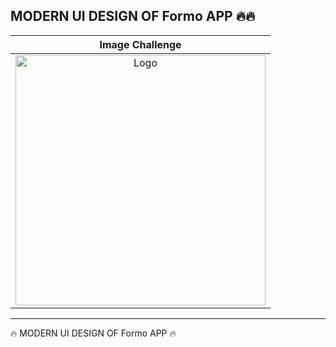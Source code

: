 <h2>MODERN UI DESIGN OF Formo  APP  🔥🔥</h2>
<table>
<thead>
<tr>
  <th align="center">Image Challenge</th>
</tr>
</thead>
<tbody>
<tr>
  <td align="center">
   <a target="_blank" rel="" href="https://user-images.githubusercontent.com/69757558/227772511-2b093909-e149-4272-9b42-f2d220ba776a.png">
   <img src="https://raw.githubusercontent.com/abenkoula71/new-project/main/Screenshot%202023-04-23%20035038.png" alt="Logo" with="200" height="400"/>
   </a>
  </td>
 </tr>
</tbody>
</table>
<hr>
 🔥 MODERN UI DESIGN OF Formo APP  🔥



